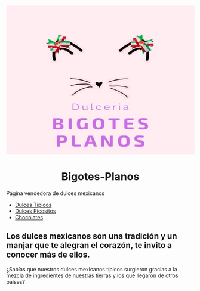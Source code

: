 <img src="Milogotipo.png" width="1000" height="400"/>  
<h1> <center> Bigotes-Planos  </center>  </h1>
Página vendedora de dulces mexicanos

<ul>
<li><a href="#">Dulces Tipicos</a></li>
<li><a href="#">Dulces Picositos</a></li>
<li><a href="#">Chocolates</a></li>
</ul>
	<h2>Los dulces mexicanos son una tradición y un manjar que te alegran el corazón, te invito a conocer más de ellos.</h2>
    <p> ¿Sabías que nuestros dulces mexicanos típicos surgieron gracias a la mezcla de ingredientes de nuestras tierras y los que llegaron de otros países? </p>



    
